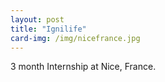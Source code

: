 ```yaml
---
layout: post
title: "Ignilife"
card-img: /img/nicefrance.jpg
---
```


3 month Internship at Nice, France.